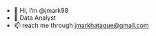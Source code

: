 - 👋 Hi, I’m @jmark98
- 👀 Data Analyst
- 📫 reach me through jmarkhatague@gmail.com

<!---
jmark98/jmark98 is a ✨ special ✨ repository because its `README.md` (this file) appears on your GitHub profile.
You can click the Preview link to take a look at your changes.
--->

